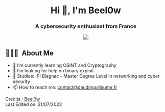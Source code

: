 <h1 align="center">Hi 👋, I'm Beel0w</h1>
<h3 align="center">A cybersecurity enthusiast from France</h3>
<p align="center"> <img src="https://komarev.com/ghpvc/?username=Beel0w&label=Profile%20views&color=0e75b6&style=flat" /> </p>

## 👨🏻‍💻 &nbsp;About Me 
- 🌱 I’m currently learning OSINT and Cryptography
- 🤔 I’m looking for help on binary exploit
- 🏫 Studies: IPI Blagnac - Master Degree Level in networking and cyber security
- 📫 How to reach me: contact@daudinguillaume.fr


Credits : [Beel0w](https://github.com/Beel0w)  
Last Edited on: 21/07/2022

